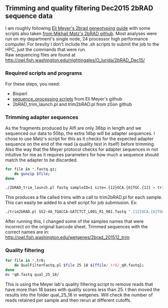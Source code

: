 ## Trimming and quality filtering Dec2015 2bRAD sequence data  
I am roughly following [Eli Meyer's 2brad geneotyping guide](http://people.oregonstate.edu/~meyere/2bRAD_analysis2.0.html) with some scripts also taken [from Mikhail Matz's 2bRAD github](https://github.com/z0on/2bRAD_GATK). Most analyses were run on my department's single node, 24 processor high performance computer. For brevity I don't include the .sh scripts to submit the job to the HPC, just the commands that were run.  
Raw sequencing files are found at http://owl.fish.washington.edu/nightingales/O_lurida/2bRAD_Dec15/
### Required scripts and programs  
For these steps, you need: 
- Bioperl
- [sequence_processing scripts](https://github.com/Eli-Meyer/sequence_processing) from Eli Meyer's github
- 2bRAD_trim_launch.pl and trim2bRAD.pl from z0on github  
### Trimming adapter sequences  
As the fragments produced by AlfI are only 36bp in length and we sequenced our data to 50bp, the extra 14bp will be adapter sequences. I chose to use Matz's script for this as it checks for the expected adapter sequence on the end of the read (a quality test in itself) before trimming. Also the way that the Meyer protocol checks for adapter sequences in not intuitive for me as it requires parameters for how much a sequence should match the adapter to be discarded.  
```sh
for file in *.fastq.gz;
    do gunzip $file;
done

./2bRAD_trim_launch.pl fastq sampleID=1 site=.{12}GCA.{6}TGC.{12} > trims
```
This produces a file called trims with a call to trim2bRAD.pl for each sample. This can easily be added to a shell script for job submission.
Ex:
```sh
./trim2bRAD.pl SS2-4A_TGACCA-GATCTCT_L001_R1_001.fastq ".{12}GCA.{6}TGC.{12}" "AGATCGGAA" >SS2-4A.tr0
```
After running this, I changed some of the samples names that were incorrect on the original barcode sheet. Trimmed sequences with the correct names are in: http://owl.fish.washington.edu/wetgenes/2brad_201512_trim
### Quality filtering
```sh
for file in *.tr0; 
	do QualFilterFastq.pl $file 25 18 ${ffile/.tr0/_q0.fastq};
done
mv *q0.fastq qual_25_18/ 
```
This is using the Meyer lab's quality filtering script to remove reads that have more than 18 bases with quality scores less than 25. I then moved the results into the folder qual_25_18 in wetgenes. Will check the number of reads retained per sample and then rerun at different cutoffs.


